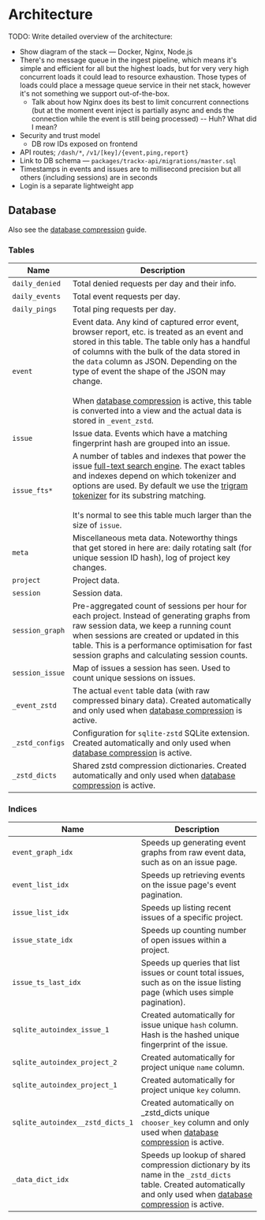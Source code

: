 # Architecture

TODO: Write detailed overview of the architecture:

- Show diagram of the stack — Docker, Nginx, Node.js
- There's no message queue in the ingest pipeline, which means it's simple and efficient for all but the highest loads, but for very very high concurrent loads it could lead to resource exhaustion. Those types of loads could place a message queue service in their net stack, however it's not something we support out-of-the-box.
  - Talk about how Nginx does its best to limit concurrent connections (but at the moment event inject is partially async and ends the connection while the event is still being processed) -- Huh? What did I mean?
- Security and trust model
  - DB row IDs exposed on frontend
- API routes; `/dash/*`, `/v1/[key]/{event,ping,report}`
- Link to DB schema — `packages/trackx-api/migrations/master.sql`
- Timestamps in events and issues are to millisecond precision but all others (including sessions) are in seconds
- Login is a separate lightweight app

## Database

Also see the [database compression](/advanced-guides/database-compression.md) guide.

### Tables

<!-- prettier-ignore-start -->

| Name | Description |
| --- | --- |
| `daily_denied` | Total denied requests per day and their info. |
| `daily_events` | Total event requests per day. |
| `daily_pings` | Total ping requests per day. |
| `event` | Event data. Any kind of captured error event, browser report, etc. is treated as an event and stored in this table. The table only has a handful of columns with the bulk of the data stored in the `data` column as JSON. Depending on the type of event the shape of the JSON may change.</br></br>When [database compression](/advanced-guides/database-compression.md) is active, this table is converted into a view and the actual data is stored in `_event_zstd`. |
| `issue` | Issue data. Events which have a matching fingerprint hash are grouped into an issue. |
| `issue_fts*` | A number of tables and indexes that power the issue [full-text search engine](https://www.sqlite.org/fts5.html). The exact tables and indexes depend on which tokenizer and options are used. By default we use the [trigram tokenizer](https://www.sqlite.org/fts5.html#trigramidx) for its substring matching.</br></br>It's normal to see this table much larger than the size of `issue`. |
| `meta` | Miscellaneous meta data. Noteworthy things that get stored in here are: daily rotating salt (for unique session ID hash), log of project key changes. |
| `project` | Project data. |
| `session` | Session data. |
| `session_graph` | Pre-aggregated count of sessions per hour for each project. Instead of generating graphs from raw session data, we keep a running count when sessions are created or updated in this table. This is a performance optimisation for fast session graphs and calculating session counts. |
| `session_issue` | Map of issues a session has seen. Used to count unique sessions on issues. |
| `_event_zstd` | The actual `event` table data (with raw compressed binary data). Created automatically and only used when [database compression](/advanced-guides/database-compression.md) is active. |
| `_zstd_configs` | Configuration for `sqlite-zstd` SQLite extension. Created automatically and only used when [database compression](/advanced-guides/database-compression.md) is active. |
| `_zstd_dicts` | Shared zstd compression dictionaries. Created automatically and only used when [database compression](/advanced-guides/database-compression.md) is active. |

<!-- prettier-ignore-end -->

### Indices

<!-- prettier-ignore-start -->

| Name | Description |
| --- | --- |
| `event_graph_idx` | Speeds up generating event graphs from raw event data, such as on an issue page. |
| `event_list_idx` | Speeds up retrieving events on the issue page's event pagination. |
| `issue_list_idx` | Speeds up listing recent issues of a specific project. |
| `issue_state_idx` | Speeds up counting number of open issues within a project. |
| `issue_ts_last_idx` | Speeds up queries that list issues or count total issues, such as on the issue listing page (which uses simple pagination). |
| `sqlite_autoindex_issue_1` | Created automatically for issue unique `hash` column. Hash is the hashed unique fingerprint of the issue. |
| `sqlite_autoindex_project_2` | Created automatically for project unique `name` column. |
| `sqlite_autoindex_project_1` | Created automatically for project unique `key` column. |
| `sqlite_autoindex__zstd_dicts_1` | Created automatically on _zstd_dicts unique `chooser_key` column and only used when [database compression](/advanced-guides/database-compression.md) is active. |
| `_data_dict_idx` | Speeds up lookup of shared compression dictionary by its name in the `_zstd_dicts` table. Created automatically and only used when [database compression](/advanced-guides/database-compression.md) is active. |

<!-- prettier-ignore-end -->

